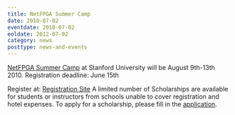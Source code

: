 ```yaml
---
title: NetFPGA Summer Camp
date: 2010-07-02
eventdate: 2010-07-02
eoldate: 2012-07-02
category: news
posttype: news-and-events
---
```


[NetFPGA Summer Camp](/_pages/2010-07-02-NetFPGA-Summer-Camp-2010.html) at Stanford University will be August 9th-13th 2010. Registration deadline: June 15th

Register at: [Registration Site](http://www.certain.com/system/profile/form/index.cfm?PKformID=0x871455fbaf) A limited number of Scholarships are available for students or instructors from schools unable to cover registration and hotel expenses. To apply for a scholarship, please fill in the [application](http://spreadsheets.google.com/viewform?formkey=dC16aGJXdGZhTEtWeDY5ZGV2Y0oyMVE6MQ).
